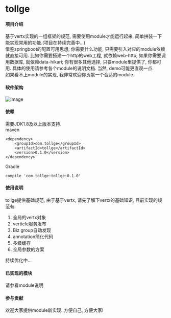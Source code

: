# tollge

#### 项目介绍
基于vertx实现的一组框架的规范, 需要使用module才能运行起来, 简单拼装一下能实现常用的功能.(项目在持续完善中...)   
借鉴springboot的配置可用思想; 你需要什么功能, 只需要引入对应的module依赖就直接可用. 比如你需要搭建一个http的web工程, 就依赖web-http; 如果你需要调用数据库, 就依赖data-hikari; 你有很多其他选择, 只要module里提供了, 你都可用. 具体的使用请参考各个module的说明文档. 当然, demo可能更直观一点.   
如果看不上module的实现, 我非常欢迎你贡献一个合适的module.

#### 软件架构
![image](http://p8ilcqqyk.bkt.clouddn.com/design.png)

#### 依赖

需要JDK1.8及以上版本支持.   
maven
```
<dependency>
    <groupId>com.tollge</groupId>
    <artifactId>tollge</artifactId>
    <version>0.1.0</version>
</dependency>
```
Gradle
```
compile 'com.tollge:tollge:0.1.0'
```

#### 使用说明

tollge提供基础规范, 由于基于vertx, 请先了解下vertx的基础知识, 目前实现的规范有:   

1. 全局的vertx对象
2. verticle服务发布
3. Biz group自动发现
4. annotation简化代码
5. 多级缓存
6. 全局参数的方案

持续优化中...

#### 已实现的模块

请参看module说明

#### 参与贡献

欢迎大家提供module新实现. 方便自己, 方便大家!


